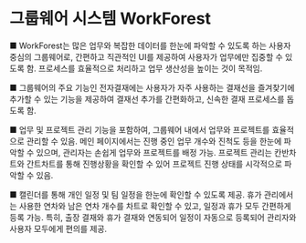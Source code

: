 # 그룹웨어 시스템 WorkForest 
■ WorkForest는 많은 업무와 복잡한 데이터를 한눈에 파악할 수 있도록 하는 사용자 중심의 그룹웨어로, 간편하고 직관적인 UI를 제공하여 사용자가 업무에만 집중할 수 있도록 함. 프로세스를 효율적으로 처리하고 업무 생산성을 높이는 것이 목적임.

■ 그룹웨어의 주요 기능인 전자결재에는 사용자가 자주 사용하는 결재선을 즐겨찾기에 추가할 수 있는 기능을 제공하여 결재선 추가를 간편화하고, 신속한 결재 프로세스를 돕도록 함.

■ 업무 및 프로젝트 관리 기능을 포함하여, 그룹웨어 내에서 업무와 프로젝트를 효율적으로 관리할 수 있음. 메인 페이지에서는 진행 중인 업무 개수와 진척도 등을 한눈에 파악할 수 있으며, 관리자는 손쉽게 업무와 프로젝트를 배정 가능. 프로젝트 관리는 칸반차트와 간트차트를 통해 진행상황을 확인할 수 있어 프로젝트 진행 상태를 시각적으로 파악할 수 있음.

■ 캘린더를 통해 개인 일정 및 팀 일정을 한눈에 확인할 수 있도록 제공. 휴가 관리에서는 사용한 연차와 남은 연차 개수를 차트로 확인할 수 있고, 일정과 휴가 모두 간편하게 등록 가능. 특히, 출장 결재와 휴가 결재와 연동되어 일정이 자동으로 등록되어 관리자와 사용자 모두에게 편의를 제공.

